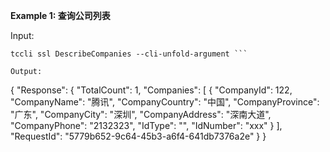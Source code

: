 **Example 1: 查询公司列表**



Input: 

```
tccli ssl DescribeCompanies --cli-unfold-argument ```

Output: 
```
{
    "Response": {
        "TotalCount": 1,
        "Companies": [
            {
                "CompanyId": 122,
                "CompanyName": "腾讯",
                "CompanyCountry": "中国",
                "CompanyProvince": "广东",
                "CompanyCity": "深圳",
                "CompanyAddress": "深南大道",
                "CompanyPhone": "2132323",
                "IdType": "",
                "IdNumber": "xxx"
            }
        ],
        "RequestId": "5779b652-9c64-45b3-a6f4-641db7376a2e"
    }
}
```

